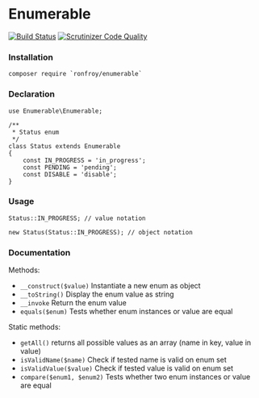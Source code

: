 Enumerable
===

[![Build Status](https://travis-ci.org/ronfroy/enumerable.svg?branch=master)](https://travis-ci.org/ronfroy/enumerable) [![Scrutinizer Code Quality](https://scrutinizer-ci.com/g/ronfroy/enumerable/badges/quality-score.png?b=master)](https://scrutinizer-ci.com/g/ronfroy/enumerable/?branch=master)

### Installation
```
composer require `ronfroy/enumerable`
```


### Declaration

```
use Enumerable\Enumerable;

/**
 * Status enum
 */
class Status extends Enumerable
{
    const IN_PROGRESS = 'in_progress';
    const PENDING = 'pending';
    const DISABLE = 'disable';
}

```

### Usage

```
Status::IN_PROGRESS; // value notation

new Status(Status::IN_PROGRESS); // object notation

```


### Documentation


Methods:

- `__construct($value)` Instantiate a new enum as object
- `__toString()` Display the enum value as string
- `__invoke` Return the enum value
- `equals($enum)` Tests whether enum instances or value are equal

Static methods:

- `getAll()` returns all possible values as an array (name in key, value in value)
- `isValidName($name)` Check if tested name is valid on enum set
- `isValidValue($value)` Check if tested value is valid on enum set
- `compare($enum1, $enum2)` Tests whether two enum instances or value are equal
